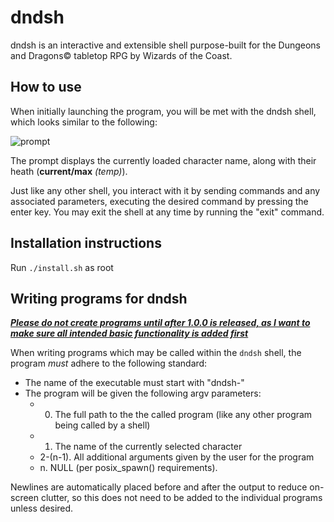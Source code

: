 # dndsh

dndsh is an interactive and extensible shell purpose-built for the Dungeons and Dragons© tabletop RPG by Wizards of the Coast.

## How to use

When initially launching the program, you will be met with the dndsh shell, which looks similar to the following:

![prompt](https://imgur.com/YY66YSC.png)

The prompt displays the currently loaded character name, along with their heath (**current/max** *(temp)*).

Just like any other shell, you interact with it by sending commands and any associated parameters, executing the desired command by pressing the enter key. You may exit the shell at any time by running the "exit" command.

## Installation instructions

Run `./install.sh` as root

## Writing programs for dndsh

<ins>***Please do not create programs until after 1.0.0 is released, as I want to make sure all intended basic functionality is added first***</ins>

When writing programs which may be called within the `dndsh` shell, the program *must* adhere to the following standard:
- The name of the executable must start with "dndsh-"
- The program will be given the following argv parameters:
  - 0. The full path to the the called program (like any other program being called by a shell)
  - 1. The name of the currently selected character
  - 2-(n-1). All additional arguments given by the user for the program
  - n. NULL (per posix_spawn() requirements).

Newlines are automatically placed before and after the output to reduce on-screen clutter, so this does not need to be added to the individual programs unless desired.
